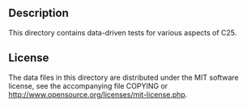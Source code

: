 Description
------------

This directory contains data-driven tests for various aspects of C25.

License
--------

The data files in this directory are distributed under the MIT software
license, see the accompanying file COPYING or
http://www.opensource.org/licenses/mit-license.php.

